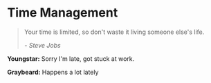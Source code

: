 # Time Management

> Your time is limited, so don't waste it living someone else's life.
>
>    *- Steve Jobs*

**Youngstar:** Sorry I'm late, got stuck at work.

**Graybeard:** Happens a lot lately
